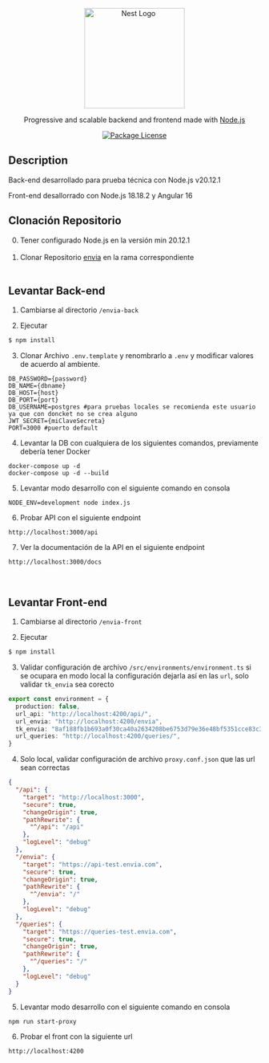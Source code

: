 <p align="center">
  <a href="https://tendencys.com/" target="blank"><img src="https://s3.eu-central-1.amazonaws.com/assets.factorial.co/tbgchbwhn7jbky74715k624n63yy?response-content-disposition=inline%3B%20filename%3D%22tendencys-260x80px.png%22%3B%20filename%2A%3DUTF-8%27%27tendencys-260x80px.png&response-content-type=image%2Fpng&X-Amz-Algorithm=AWS4-HMAC-SHA256&X-Amz-Credential=AKIA3HJH4LZGEM5EN2S4%2F20240903%2Feu-central-1%2Fs3%2Faws4_request&X-Amz-Date=20240903T041859Z&X-Amz-Expires=3900&X-Amz-SignedHeaders=host&X-Amz-Signature=ddedd7b15391bce7f16b3858dc417e77b07b25b7bb92d4c7b87ec834dd7b332d" width="200" alt="Nest Logo" /></a>
</p>

<p align="center">Progressive and scalable backend and frontend made with <a href="https://nodejs.org" target="_blank">Node.js</a></p>
<p align="center">
    <a href="https://www.npmjs.com/~nestjscore" target="_blank"><img src="https://img.shields.io/npm/l/@nestjs/core.svg" alt="Package License" /></a>
</p>

## Description

Back-end desarrollado para prueba técnica con Node.js v20.12.1

Front-end desallorrado con Node.js 18.18.2 y Angular 16

## Clonación Repositorio

0. Tener configurado Node.js en la versión min 20.12.1
<br><br>
1. Clonar Repositorio [envia](git@github.com:digitalconquestmx/benjamin-rafael-montes-contreras.git) en la rama correspondiente
<br><br>

## Levantar Back-end

1. Cambiarse al directorio ```/envia-back```

2. Ejecutar

```bash
$ npm install
```

3. Clonar Archivo ```.env.template``` y renombrarlo a ```.env``` y modificar valores de acuerdo al ambiente.
```
DB_PASSWORD={password}
DB_NAME={dbname}
DB_HOST={host}
DB_PORT={port}
DB_USERNAME=postgres #para pruebas locales se recomienda este usuario ya que con doncket no se crea alguno
JWT_SECRET={miClaveSecreta}
PORT=3000 #puerto default
```

4. Levantar la DB con cualquiera de los siguientes comandos, previamente debería tener Docker
```
docker-compose up -d
docker-compose up -d --build
```

5. Levantar modo desarrollo con el siguiente comando en consola
```
NODE_ENV=development node index.js
```

6. Probar API con el siguiente endpoint
```
http://localhost:3000/api
```

7. Ver la documentación de la API en el siguiente endpoint
```
http://localhost:3000/docs
```
<br>


## Levantar Front-end

1. Cambiarse al directorio ```/envia-front```

2. Ejecutar

```bash
$ npm install
```

3. Validar configuración de archivo ```/src/environments/environment.ts``` si se ocupara en modo local la configuración dejarla así en las ```url```, solo validar ```tk_envia``` sea corecto


```ts
export const environment = {
  production: false,
  url_api: "http://localhost:4200/api/",
  url_envia: "http://localhost:4200/envia",
  tk_envia: "8af188fb1b693a0f30ca40a2634208be6753d79e36e48bf5351cce83c324e9c0",
  url_queries: "http://localhost:4200/queries/",
}
```

4. Solo local, validar configuración de archivo ```proxy.conf.json``` que las url sean correctas

```json
{
  "/api": {
    "target": "http://localhost:3000",
    "secure": true,
    "changeOrigin": true,
    "pathRewrite": {
      "^/api": "/api"
    },
    "logLevel": "debug"
  },
  "/envia": {
    "target": "https://api-test.envia.com",
    "secure": true,
    "changeOrigin": true,
    "pathRewrite": {
      "^/envia": "/"
    },
    "logLevel": "debug"
  },
  "/queries": {
    "target": "https://queries-test.envia.com",
    "secure": true,
    "changeOrigin": true,
    "pathRewrite": {
      "^/queries": "/"
    },
    "logLevel": "debug"
  }
}

```

5. Levantar modo desarrollo con el siguiente comando en consola

```bash
npm run start-proxy
```

6. Probar el front con la siguiente url

```
http://localhost:4200
```

<br>
